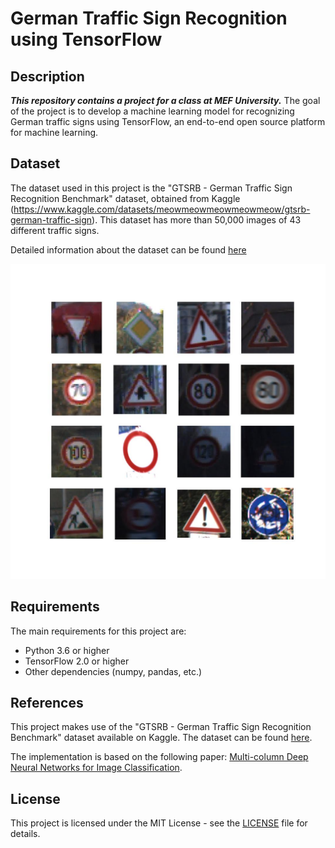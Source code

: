 # German Traffic Sign Recognition using TensorFlow

## Description

***This repository contains a project for a class at MEF University.*** The goal of the project is to develop a machine learning model for recognizing German traffic signs using TensorFlow, an end-to-end open source platform for machine learning.


## Dataset

The dataset used in this project is the "GTSRB - German Traffic Sign Recognition Benchmark" dataset, obtained from Kaggle (https://www.kaggle.com/datasets/meowmeowmeowmeowmeow/gtsrb-german-traffic-sign). This dataset has more than 50,000 images of 43 different traffic signs.

Detailed information about the dataset can be found [here](https://benchmark.ini.rub.de/gtsrb_dataset.html)


![Example Images](https://github.com/ozenalp/traffic-sign-classification/blob/main/example_images.jpeg)

## Requirements

The main requirements for this project are:

- Python 3.6 or higher
- TensorFlow 2.0 or higher
- Other dependencies (numpy, pandas, etc.)

## References

This project makes use of the "GTSRB - German Traffic Sign Recognition Benchmark" dataset available on Kaggle. The dataset can be found [here](https://www.kaggle.com/datasets/meowmeowmeowmeowmeow/gtsrb-german-traffic-sign). 

The implementation is based on the following paper: [Multi-column Deep Neural Networks for Image Classification](https://ieeexplore.ieee.org/document/6033395).

## License

This project is licensed under the MIT License - see the [LICENSE](LICENSE) file for details.